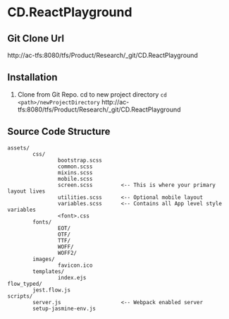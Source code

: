 # CD.ReactPlayground

## Git Clone Url
http://ac-tfs:8080/tfs/Product/Research/_git/CD.ReactPlayground

## Installation
1. Clone from Git Repo. cd to new project directory 
`cd <path>/newProjectDirectory`
http://ac-tfs:8080/tfs/Product/Research/_git/CD.ReactPlayground

## Source Code Structure

```
assets/
        css/
                bootstrap.scss
                common.scss
                mixins.scss
                mobile.scss        
                screen.scss         <-- This is where your primary layout lives
                utilities.scss      <-- Optional mobile layout
                variables.scss      <-- Contains all App level style variables
                <font>.css
        fonts/
                EOT/
                OTF/
                TTF/
                WOFF/
                WOFF2/
        images/
                favicon.ico
        templates/
                index.ejs
flow_typed/
        jest.flow.js
scripts/
        server.js                   <-- Webpack enabled server
        setup-jasmine-env.js
        

```
        
